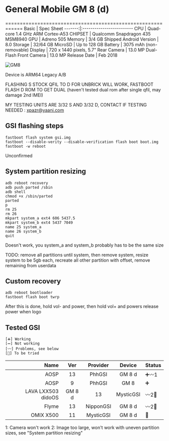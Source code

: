 # General Mobile GM 8 (d)

============================================================
Basic   | Spec Sheet
-------:|:-------------------------
CPU     | Quad-core 1.4 GHz ARM Cortex-A53
CHIPSET | Qualcomm Snapdragon 435 MSM8940
GPU     | Adreno 505
Memory  | 3/4 GB
Shipped Android Version | 8.0
Storage | 32/64 GB
MicroSD | Up to 128 GB
Battery | 3075 mAh (non-removable)
Display | 720 x 1440 pixels, 5.7"
Rear Camera  | 13.0 MP Dual-Flash
Front Camera | 13.0 MP
Release Date | Feb 2018

![GM8](https://assets.generalmobile.com/images/gm8/galeri/02.jpg "GM8")

Device is ARM64 Legacy A/B

FLASHING S STOCK QFIL TO D FOR UNBRICK WILL WORK, FASTBOOT FLASH D ROM TO GET DUAL (haven't tested dual rom after single qfil, may damage 2nd IMEI)

MY TESTING UNITS ARE 3/32 S AND 3/32 D, CONTACT IF TESTING NEEDED : xpazr@yaani.com

## GSI flashing steps
```
fastboot flash system gsi.img 
fastboot --disable-verity --disable-verification flash boot boot.img
fastboot -w reboot
```
Unconfirmed

## System partition resizing

```
adb reboot recovery
adb push parted /sbin
adb shell
chmod +x /sbin/parted
parted
p
rm 25
rm 26
mkpart system_a ext4 606 5437.5
mkpart system_b ext4 5437 7049
name 25 system_a
name 26 system_b
quit
```
Doesn't work, you system_a and system_b probably has to be the same size

TODO: remove all partitions until system, then remove system, resize system to be 5gb each, recreate all other partition with offset, remove remaining from userdata

## Custom recovery
```
adb reboot bootloader
fastboot flash boot twrp
```
After this is done, hold vol- and power, then hold vol+ and powers release power when logo

## Tested GSI

```
[➕] Working
[➖] Not working
[〰️] Problems, see below
[🟰] To be tried
```

Name | Ver | Provider | Device | Status
----:|:---:|:--------:|:------:|:------
AOSP | 13 | PhhGSI | GM 8 d | ➕〰️1
AOSP | 9  | PhhGSI | GM 8   | ➕
LAVA LXX503 didoOS | GM 8 d| 13 | MysticGSI | 〰️2🟰
Flyme | 13 | NipponGSI | GM 8 d | 〰️2🟰
OMIX X500 | 11 | MysticGSI | GM 8 d| 🟰

1: Camera won't work
2: Image too large, won't work with uneven partition sizes, see "System partition resizing"
